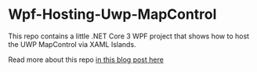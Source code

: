 # Wpf-Hosting-Uwp-MapControl
This repo contains a little .NET Core 3 WPF project that shows how to host the UWP MapControl via XAML Islands.

Read more about this repo [in this blog post here](https://www.thomasclaudiushuber.com/2019/04/23/net-core-3-preview-4-use-uwp-controls-in-wpf-with-xaml-islands/)
